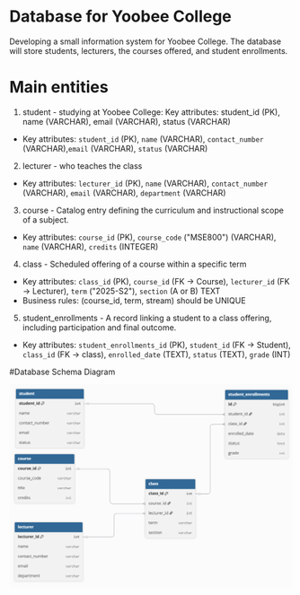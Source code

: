 # Database for Yoobee College

Developing a small information system for Yoobee College. 
The database will store students, lecturers, the courses offered, and student enrollments.

# Main entities 

1. student - studying at Yoobee College: Key attributes: student_id (PK), name (VARCHAR), email (VARCHAR), status (VARCHAR)
- Key attributes: `student_id` (PK), `name` (VARCHAR), `contact_number` (VARCHAR),`email` (VARCHAR), `status` (VARCHAR)

2. lecturer -  who teaches the class 
- Key attributes: `lecturer_id` (PK), `name` (VARCHAR), `contact_number` (VARCHAR), `email` (VARCHAR), `department` (VARCHAR)

3. course - Catalog entry defining the curriculum and instructional scope of a subject.  
- Key attributes: `course_id` (PK), `course_code` ("MSE800") (VARCHAR), `name` (VARCHAR), `credits` (INTEGER)

4. class - Scheduled offering of a course within a specific term
- Key attributes: `class_id` (PK), `course_id` (FK → Course), `lecturer_id` (FK → Lecturer), `term` ("2025-S2"), `section` (A or B) TEXT
- Business rules: (course_id, term, stream) should be UNIQUE

5. student_enrollments - A record linking a student to a class offering, including participation and final outcome.
- Key attributes: `student_enrollments_id` (PK), `student_id` (FK → Student), `class_id` (FK → class), `enrolled_date` (TEXT), `status` (TEXT), `grade` (INT)

#Database Schema Diagram

![Yoobee Students Database Schema](assets/YB_Diagram.png)



